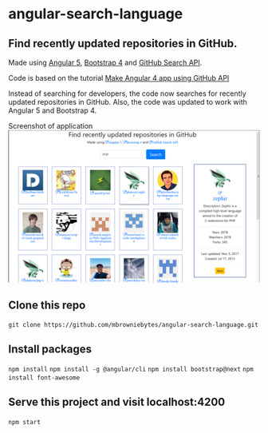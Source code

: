 # angular-search-language
## Find recently updated repositories in GitHub. 

 Made using [Angular 5](https://angular.io/), [Bootstrap 4](https://getbootstrap.com/) and [GitHub Search API](https://developer.github.com/v3/search/#search-repositories).
 
 Code is based on the tutorial [Make Angular 4 app using GitHub API]( https://github.com/sandeep1995/angular-4-search-devs)
 
 Instead of searching for developers, the code now searches for recently updated repositories in GitHub.
 Also, the code was updated to work with Angular 5 and Bootstrap 4.
 
 Screenshot of application
 ![Screenshot of application](screenshot.png)

 
 
## Clone this repo

`git clone https://github.com/mbrowniebytes/angular-search-language.git`

## Install packages

`npm install`
`npm install -g @angular/cli`
`npm install bootstrap@next`
`npm install font-awesome`

## Serve this project and visit localhost:4200

`npm start`